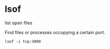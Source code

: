 # lsof

list open files

Find files or processes occupying a certain port.

```shell
lsof -i tcp:3000
```
